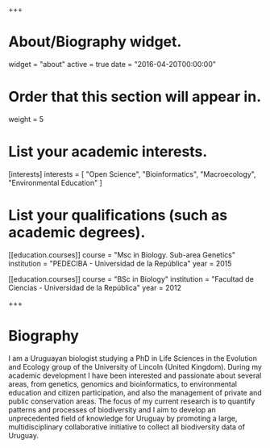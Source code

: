 +++
# About/Biography widget.
widget = "about"
active = true
date = "2016-04-20T00:00:00"

# Order that this section will appear in.
weight = 5

# List your academic interests.
[interests]
  interests = [
    "Open Science",
    "Bioinformatics",
    "Macroecology",
    "Environmental Education"
  ]

# List your qualifications (such as academic degrees).
[[education.courses]]
  course = "Msc in Biology. Sub-area Genetics"
  institution = "PEDECIBA - Universidad de la República"
  year = 2015

[[education.courses]]
  course = "BSc in Biology"
  institution = "Facultad de Ciencias - Universidad de la República"
  year = 2012
 
+++

# Biography

I am a Uruguayan biologist studying a PhD in Life Sciences in the Evolution and Ecology group of the University of Lincoln (United Kingdom). During my academic development I have been interested and passionate about several areas, from genetics, genomics and bioinformatics, to environmental education and citizen participation, and also the management of private and public conservation areas. The focus of my current research is to quantify patterns and processes of biodiversity and I aim to develop an unprecedented field of knowledge for Uruguay by promoting a large, multidisciplinary collaborative initiative to collect all biodiversity data of Uruguay. 
